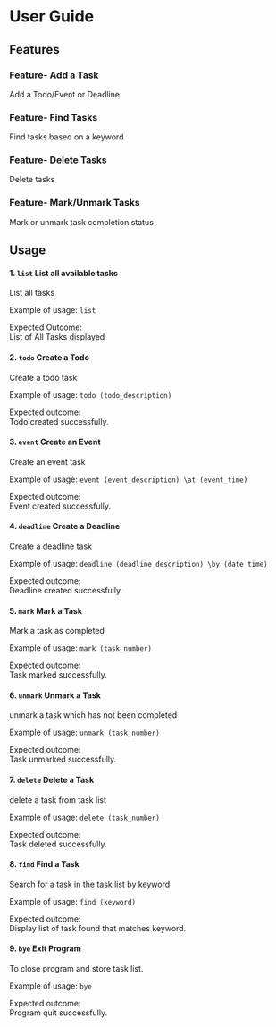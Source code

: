 # User Guide

## Features 

### Feature- Add a Task

Add a Todo/Event or Deadline

### Feature- Find Tasks

Find tasks based on a keyword

### Feature- Delete Tasks

Delete tasks

### Feature- Mark/Unmark Tasks

Mark or unmark task completion status

## Usage

#### 1. `list` List all available tasks <br>
List all tasks <br>

Example of usage:
`list`

Expected Outcome: <br>
List of All Tasks displayed

#### 2. `todo` Create a Todo<br>
Create a todo task <br>

Example of usage:
`todo (todo_description)`

Expected outcome: <br>
Todo created successfully.

#### 3. `event` Create an Event
Create an event task <br>

Example of usage:
`event (event_description) \at (event_time)`

Expected outcome: <br>
Event created successfully.

#### 4. `deadline` Create a Deadline
Create a deadline task <br>

Example of usage:
`deadline (deadline_description) \by (date_time)`

Expected outcome: <br>
Deadline created successfully.

#### 5. `mark` Mark a Task
Mark a task as completed <br>

Example of usage:
`mark (task_number)`

Expected outcome: <br>
Task marked successfully.

#### 6. `unmark` Unmark a Task
unmark a task which has not been completed <br>

Example of usage:
`unmark (task_number)`

Expected outcome: <br>
Task unmarked successfully.

#### 7. `delete` Delete a Task
delete a task from task list <br>

Example of usage:
`delete (task_number)`

Expected outcome: <br>
Task deleted successfully.

#### 8. `find` Find a Task
Search for a task in the task list by keyword <br>

Example of usage:
`find (keyword)`

Expected outcome: <br>
Display list of task found that matches keyword.

#### 9. `bye` Exit Program
To close program and store task list. <br>

Example of usage:
`bye`

Expected outcome: <br>
Program quit successfully.
